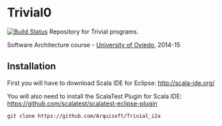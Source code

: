 Trivial0
===============

[![Build
Status](https://travis-ci.org/Arquisoft/Trivial_i2a.svg?branch=master)](https://travis-ci.org/Arquisoft/Trivial_i2a)
Repository for Trivial programs. 

Software Architecture course - [University of Oviedo](http://www.uniovi.es), 2014-15

## Installation

First you will have to download Scala IDE for Eclipse: http://scala-ide.org/

You will also need to install the ScalaTest Plugin for Scala IDE: https://github.com/scalatest/scalatest-eclipse-plugin

```
git clone https://github.com/Arquisoft/Trivial_i2a
```

